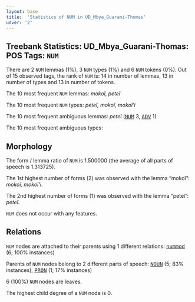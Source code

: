 ```yaml
---
layout: base
title:  'Statistics of NUM in UD_Mbya_Guarani-Thomas'
udver: '2'
---
```


## Treebank Statistics: UD_Mbya_Guarani-Thomas: POS Tags: `NUM`

There are 2 `NUM` lemmas (1%), 3 `NUM` types (1%) and 6 `NUM` tokens (0%).
Out of 15 observed tags, the rank of `NUM` is: 14 in number of lemmas, 13 in number of types and 13 in number of tokens.

The 10 most frequent `NUM` lemmas: <em>mokoĩ, peteĩ</em>

The 10 most frequent `NUM` types:  <em>peteĩ, mokoĩ, mokoĩ'i</em>

The 10 most frequent ambiguous lemmas: <em>peteĩ</em> (<tt><a href="gun_thomas-pos-NUM.html">NUM</a></tt> 3, <tt><a href="gun_thomas-pos-ADV.html">ADV</a></tt> 1)

The 10 most frequent ambiguous types:  



## Morphology

The form / lemma ratio of `NUM` is 1.500000 (the average of all parts of speech is 1.313725).

The 1st highest number of forms (2) was observed with the lemma “mokoĩ”: <em>mokoĩ, mokoĩ'i</em>.

The 2nd highest number of forms (1) was observed with the lemma “peteĩ”: <em>peteĩ</em>.

`NUM` does not occur with any features.


## Relations

`NUM` nodes are attached to their parents using 1 different relations: <tt><a href="gun_thomas-dep-nummod.html">nummod</a></tt> (6; 100% instances)

Parents of `NUM` nodes belong to 2 different parts of speech: <tt><a href="gun_thomas-pos-NOUN.html">NOUN</a></tt> (5; 83% instances), <tt><a href="gun_thomas-pos-PRON.html">PRON</a></tt> (1; 17% instances)

6 (100%) `NUM` nodes are leaves.

The highest child degree of a `NUM` node is 0.

